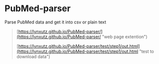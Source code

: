 # PubMed-parser
Parse PubMed data and get it into csv or plain text
> [https://lynxutz.github.io/PubMed-parser/](https://lynxutz.github.io/PubMed-parser/ "web page extention")
>
>  [https://lynxutz.github.io/PubMed-parser/test/step1/out.html](https://lynxutz.github.io/PubMed-parser/test/step1/out.html "test to download data")
